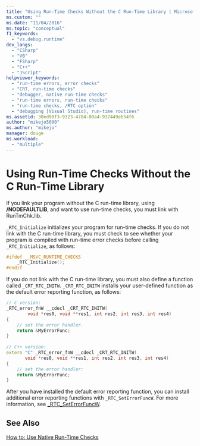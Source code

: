 ```yaml
---
title: "Using Run-Time Checks Without the C Run-Time Library | Microsoft Docs"
ms.custom: ""
ms.date: "11/04/2016"
ms.topic: "conceptual"
f1_keywords: 
  - "vs.debug.runtime"
dev_langs: 
  - "CSharp"
  - "VB"
  - "FSharp"
  - "C++"
  - "JScript"
helpviewer_keywords: 
  - "run-time errors, error checks"
  - "CRT, run-time checks"
  - "debugger, native run-time checks"
  - "run-time errors, run-time checks"
  - "run-time checks, /RTC option"
  - "debugging [Visual Studio], run-time routines"
ms.assetid: 30ed90f3-9323-4784-80a4-937449eb54f6
author: "mikejo5000"
ms.author: "mikejo"
manager: douge
ms.workload: 
  - "multiple"
---
```

# Using Run-Time Checks Without the C Run-Time Library
If you link your program without the C run-time library, using **/NODEFAULTLIB**, and want to use run-time checks, you must link with RunTmChk.lib.  
  
 `_RTC_Initialize` initializes your program for run-time checks. If you do not link with the C run-time library, you must check to see whether your program is compiled with run-time error checks before calling `_RTC_Initialize`, as follows:  
  
```cpp
#ifdef __MSVC_RUNTIME_CHECKS  
    _RTC_Initialize();  
#endif  
```  
  
 If you do not link with the C run-time library, you must also define a function called `_CRT_RTC_INITW`. `_CRT_RTC_INITW` installs your user-defined function as the default error reporting function, as follows:  
  
```cpp
// C version:  
_RTC_error_fnW __cdecl _CRT_RTC_INITW(  
        void *res0, void **res1, int res2, int res3, int res4)  
{  
    // set the error handler.  
    return &MyErrorFunc;   
}  
  
// C++ version:  
extern "C" _RTC_error_fnW __cdecl _CRT_RTC_INITW(  
       void *res0, void **res1, int res2, int res3, int res4)  
{  
    // set the error handler:  
    return &MyErrorFunc;  
}  
```  
  
 After you have installed the default error reporting function, you can install additional error reporting functions with `_RTC_SetErrorFuncW`. For more information, see [_RTC_SetErrorFuncW](/cpp/c-runtime-library/reference/rtc-seterrorfuncw).  
  
## See Also  
 [How to: Use Native Run-Time Checks](../debugger/how-to-use-native-run-time-checks.md)
